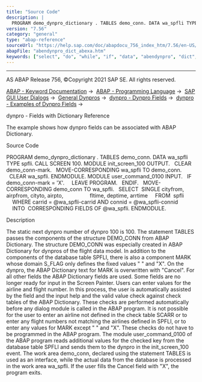 ```yaml
---
title: "Source Code"
description: |
  PROGRAM demo_dynpro_dictionary . TABLES demo_conn. DATA wa_spfli TYPE spfli. CALL SCREEN 100. MODULE init_screen_100 OUTPUT. CLEAR demo_conn-mark. MOVE-CORRESPONDING wa_spfli TO demo_conn. CLEAR wa_spfli. ENDMODULE. MODULE user_command_0100 INPUT. IF demo_conn-mark = 'X'. LEAVE PROGRAM.
version: "7.56"
category: "general"
type: "abap-reference"
sourceUrl: "https://help.sap.com/doc/abapdocu_756_index_htm/7.56/en-US/abendynpro_dict_abexa.htm"
abapFile: "abendynpro_dict_abexa.htm"
keywords: ["select", "do", "while", "if", "data", "abendynpro", "dict", "abexa"]
---
```


* * *

AS ABAP Release 756, ©Copyright 2021 SAP SE. All rights reserved.

[ABAP - Keyword Documentation](https://help.sap.com/doc/abapdocu_756_index_htm/7.56/en-US/abenabap.htm) →  [ABAP - Programming Language](https://help.sap.com/doc/abapdocu_756_index_htm/7.56/en-US/abenabap_reference.htm) →  [SAP GUI User Dialogs](https://help.sap.com/doc/abapdocu_756_index_htm/7.56/en-US/abenabap_screens.htm) →  [General Dynpros](https://help.sap.com/doc/abapdocu_756_index_htm/7.56/en-US/abenabap_dynpros.htm) →  [dynpro - Dynpro Fields](https://help.sap.com/doc/abapdocu_756_index_htm/7.56/en-US/abenabap_dynpros_fields.htm) →  [dynpro - Examples of Dynpro Fields](https://help.sap.com/doc/abapdocu_756_index_htm/7.56/en-US/abendynpro_field_abexas.htm) → 

dynpro - Fields with Dictionary Reference

The example shows how dynpro fields can be associated with ABAP Dictionary.

Source Code

PROGRAM demo\_dynpro\_dictionary .
TABLES demo\_conn.
DATA wa\_spfli TYPE spfli.
CALL SCREEN 100.
MODULE init\_screen\_100 OUTPUT.
  CLEAR demo\_conn-mark.
  MOVE-CORRESPONDING wa\_spfli TO demo\_conn.
  CLEAR wa\_spfli.
ENDMODULE.
MODULE user\_command\_0100 INPUT.
  IF demo\_conn-mark = 'X'.
    LEAVE PROGRAM.
  ENDIF.
  MOVE-CORRESPONDING demo\_conn TO wa\_spfli.
  SELECT  SINGLE cityfrom, airpfrom, cityto, airpto,
                 fltime, deptime, arrtime
    FROM  spfli
    WHERE carrid = @wa\_spfli-carrid AND connid = @wa\_spfli-connid
    INTO  CORRESPONDING FIELDS OF @wa\_spfli.
ENDMODULE.

Description

The static next dynpro number of dynpro 100 is 100. The statement TABLES passes the components of the structure DEMO\_CONN from ABAP Dictionary. The structure DEMO\_CONN was especially created in ABAP Dictionary for dynpros of the flight data model. In addition to the components of the database table SPFLI, there is also a component MARK whose domain S\_FLAG only defines the fixed values " " and "X". On the dynpro, the ABAP Dictionary text for MARK is overwritten with "Cancel". For all other fields the ABAP Dictionary fields are used. Some fields are no longer ready for input in the Screen Painter. Users can enter values for the airline and flight number. In this process, the user is automatically assisted by the field and the input help and the valid value check against check tables of the ABAP Dictionary. These checks are performed automatically before any dialog module is called in the ABAP program. It is not possible for the user to enter an airline not defined in the check table SCARR or to enter any flight numbers not matching the airlines defined in SPFLI, or to enter any values for MARK except " " and "X". These checks do not have to be programmed in the ABAP program. The module user\_command\_0100 of the ABAP program reads additional values for the checked key from the database table SPFLI and sends them to the dynpro in the init\_screen\_100 event. The work area demo\_conn, declared using the statement TABLES is used as an interface, while the actual data from the database is processed in the work area wa\_spfli. If the user fills the Cancel field with "X", the program exits.